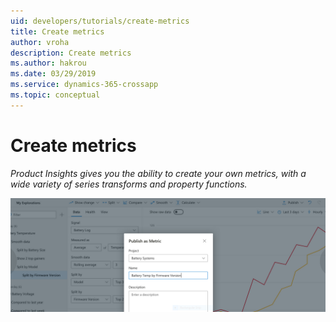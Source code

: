 ```yaml
---
uid: developers/tutorials/create-metrics
title: Create metrics
author: vroha
description: Create metrics
ms.author: hakrou
ms.date: 03/29/2019
ms.service: dynamics-365-crossapp
ms.topic: conceptual
---
```

# Create metrics

_Product Insights gives you the ability to create your own metrics, with a wide variety of series transforms and property functions._

![Creating metrics](../quick-starts/create-metrics.png)

